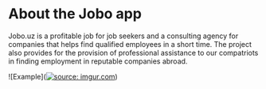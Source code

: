 # About the Jobo app

Jobo.uz is a profitable job for job seekers and a consulting agency for companies that helps find qualified employees in a short time. The project also provides for the provision of professional assistance to our compatriots in finding employment in reputable companies abroad.

![Example](<a href="https://imgur.com/eSXVCcg"><img src="https://i.imgur.com/eSXVCcg.mp4" title="source: imgur.com" /></a>)
